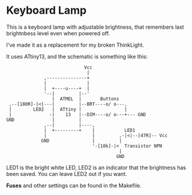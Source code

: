 Keyboard Lamp
=============

This is a keyboard lamp with adjustable brightness, that remembers last brightnbess level even when powered off.

I've made it as a replacement for my broken ThinkLight.

It uses ATtiny13, and the schematic is something like this:

                                 Vcc
                                  |
                  ,---------------+
                  |               |
                  |  +----u----+  |
                  '--|         |--'
                     |  ATMEL  |       Buttons
     ,--[180R]-|<|---|         |--BRT----o/ o---,
     |        LED2   |  ATtiny |                |
     |              -|    13   |--DIM----o/ o---+--- GND
    GND              |         |
                  ,--|         |----,
                  |  +---------+    |           LED1
                  |                 |         ,-|<|--[47R]-- Vcc
                 GND                |         |
                                    '-[10k]-|<  Transistor NPN
                                              |
                                             GND

LED1 is the bright white LED, LED2 is an indicator that the brightness has been saved. You can leave LED2 out if you want.

**Fuses** and other settings can be found in the Makefile.
